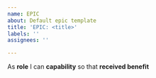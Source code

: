```yaml
---
name: EPIC
about: Default epic template
title: 'EPIC: <title>'
labels: ''
assignees: ''

---
```


As **role** I can **capability** so that **received benefit**
